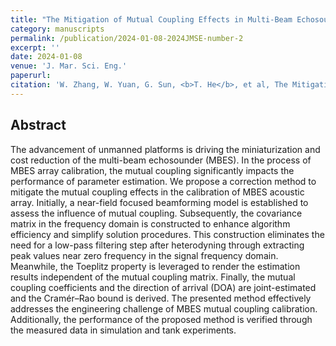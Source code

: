 ```yaml
---
title: "The Mitigation of Mutual Coupling Effects in Multi-Beam Echosounder Calibration under Near-Field Conditions"
category: manuscripts
permalink: /publication/2024-01-08-2024JMSE-number-2
excerpt: ''
date: 2024-01-08
venue: 'J. Mar. Sci. Eng.'
paperurl: 
citation: 'W. Zhang, W. Yuan, G. Sun, <b>T. He</b>, et al, The Mitigation of Mutual Coupling Effects in Multi-Beam Echosounder Calibration under Near-Field Conditions, <i>J. Mar. Sci. Eng.</i>, 12(1), 125 (2024) (https://doi.org/10.3390/jmse12010125)'
---
```


## Abstract

The advancement of unmanned platforms is driving the miniaturization and cost reduction of the multi-beam echosounder (MBES). In the process of MBES array calibration, the mutual coupling significantly impacts the performance of parameter estimation. We propose a correction method to mitigate the mutual coupling effects in the calibration of MBES acoustic array. Initially, a near-field focused beamforming model is established to assess the influence of mutual coupling. Subsequently, the covariance matrix in the frequency domain is constructed to enhance algorithm efficiency and simplify solution procedures. This construction eliminates the need for a low-pass filtering step after heterodyning through extracting peak values near zero frequency in the signal frequency domain. Meanwhile, the Toeplitz property is leveraged to render the estimation results independent of the mutual coupling matrix. Finally, the mutual coupling coefficients and the direction of arrival (DOA) are joint-estimated and the Cramér–Rao bound is derived. The presented method effectively addresses the engineering challenge of MBES mutual coupling calibration. Additionally, the performance of the proposed method is verified through the measured data in simulation and tank experiments.


